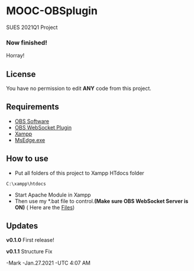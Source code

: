# MOOC-OBSplugin
SUES 2021Q1 Project
### Now finished!
Horray!
## License
You have no permission to edit **ANY** code from this project.

## Requirements
- [OBS Software](https://obsproject.com/download)
- [OBS WebSocket Plugin](https://github.com/Palakis/obs-websocket)
- [Xampp](https://www.apachefriends.org/download.html)
- [MsEdge.exe](https://www.microsoft.com/en-us/edge)

## How to use
- Put all folders of this project to Xampp HTdocs folder
```
C:\xampp\htdocs
```
- Start Apache Module in Xampp
- Then use my \*.bat file to control.**(Make sure OBS WebSocket Server is ON)**
( Here are the [Files](https://github.com/MaBoCoMark/MOOC-OBSplugin/tree/main/Terminal))

## Updates
 **v0.1.0** First release! 
 
 **v0.1.1** Structure Fix

-Mark
-Jan.27.2021
-UTC 4:07 AM
